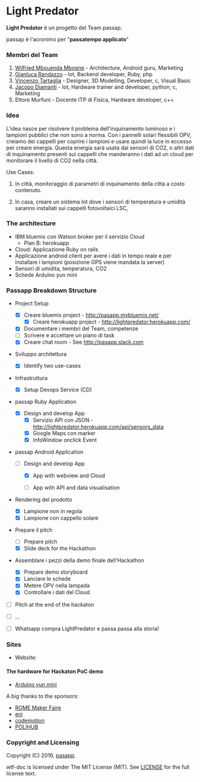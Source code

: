 # Light Predator



**Light Predator** è un progetto del Team passap.

passap è l'acronimo per "**passatempo applicato**" 

### Membri del Team

1. [Wilfried Mbouenda Mbogne](https://github.com/WillyShakes) - Architecture, Android guru, Marketing
1. [Gianluca Randazzo](https://github.com/fusilicode) - Iot, Backend developer, Ruby, php
1. [Vincenzo Tartaglia](https://github.com/vincenzot) - Designer, 3D Modelling, Developer, c, Visual Basic
1. [Jacopo Diamanti](https://github.com/?) - Iot, Hardware trainer and developer, python, c, Marketing
1. Ettore Murfuni - Docente ITP di Fisica, Hardware developer, c++

### Idea

L'idea nasce per risolvere il problema dell'inquinamento luminoso e i lampioni pubblici che non sono a norma.
Con i pannelli solari flessibili OPV, creiamo dei cappelli per coprire i lampioni e usare quindi la luce in eccesso per creare energia.
Questa energia sarà usata dai sensori di CO2, o altri dati di inquinamento presenti sui cappelli che manderanno i dati ad un cloud per monitorare il livello di CO2 nella  città.

Use Cases:

1. In città, monitoraggio di parametri di inquinamento della citta a costo contenuto.

2. In casa, creare un sistema Iot dove i sensori di temperatura e umidità saranno installati sui cappelli fotovoltaici LSC,

### The architecture

* IBM bluemix con Watson broker per il servizio Cloud
  * Plan B: herokuapp
* Cloud: Applicazione Ruby on rails
* Applicazione android client per avere i dati in tempo reale e per installare i lampioni (posizione GPS viene mandata la server)
* Sensori di umidita, temperatura, CO2
* Schede Arduino yun mini

### Passapp Breakdown Structure

* Project Setup

  - [X] Creare bluemix project - http://pasapp.mybluemix.net/
    - [X] Creare herokuapp project - http://lightpredator.herokuapp.com/
  - [X] Documentare i membri del Team, competenze
  - [ ] Scrivere e accettare un piano di task
  - [X] Creare chat room - See http://pasapp.slack.com

* Sviluppo architettura

  - [X] Identify two use-cases

* Infrastruttura

  - [X] Setup Devops Service (CD) 

* passap Ruby Application 
  - [X] Design and develop App
    - [X] Servizio API con JSON - http://lightpredator.herokuapp.com/api/sensors_data
    - [X] Google Maps con marker
     - [X] InfoWindow onclick Event
* passap Android Application 
  - [ ] Design and develop App
    - [X] App with webview and Cloud
    - [ ] App with API and data visualisation
     

* Rendering del prodotto

  - [X] Lampione non in regola
  - [X] Lampione con cappello solare

* Prepare il pitch
  - [ ] Prepare pitch 
  - [X] Slide deck for the Hackathon 

* Assemblare i pezzi della demo finale dell'Hackathon

  - [X] Prepare demo storyboard 
  - [X] Lanciare le schede
  - [X] Metere OPV nella lampada
  - [X] Controllare i dati del Cloud

* [ ] Pitch at the end of the hackaton

* [ ] ...

* [ ] Whatsapp compra LightPredator e passa passa alla storia!

### Sites

* Website: 



#### The hardware for Hackaton PoC demo

* [Arduino yun mini](http://www.arduino.org/products/boards/arduino-yun-mini)

A big thanks to the sponsors:

* [ROME Maker Faire](www.makerfairerome.eu/en/)
* [eni](https://www.eni.com)
* [codemotion](www.codemotionworld.com)
* [POLIHUB](www.polihub.it)

### Copyright and Licensing

Copyright (C) 2016, [pasapp](https://github.com/fusillicode/pasapp).

wtf-doc is licensed under The MIT License (MIT).
See [LICENSE](https://github.com/fusillicode/pasapp/blob/master/LICENSE) for the full
license text.

<!-- EOF -->
